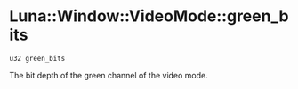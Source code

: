 # Luna::Window::VideoMode::green_bits

```c++
u32 green_bits
```

The bit depth of the green channel of the video mode. 

